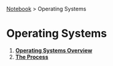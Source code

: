 <a href="../">Notebook</a> > Operating Systems

# Operating Systems



1. **<a href="./operating-systems-overview">Operating Systems Overview</a>**
1. **<a href="./the-process">The Process</a>**

